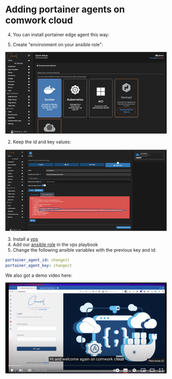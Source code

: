 # Adding portainer agents on comwork cloud

4. You can install portainer edge agent this way:

1. Create "environment on your ansible role":

![portainer_edge_agent_1](../../img/tutorials/portainer_edge_agent_1.png)

2. Keep the id and key values:

![portainer_edge_agent_2](../../img/tutorials/portainer_edge_agent_2.png)

3. Install a [vps](../../vps.md)
4. Add our [ansible role](https://gitlab.comwork.io/oss/ansible-iac/portainer/ansible-portainer-agent) in the vps playbook
5. Change the following ansible variables with the previous key and id:

```yaml
portainer_agent_id: changeit
portainer_agent_key: changeit
```

We also got a demo video here:

[![portainer_agent_demo](../../img/portainer_agent_demo.png)](https://youtu.be/iYK2cwHQh1A)